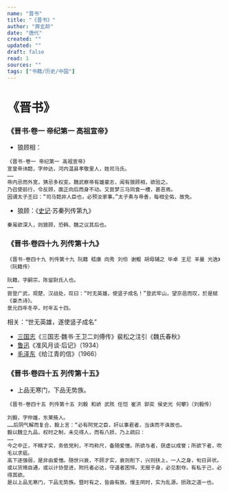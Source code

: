 ```yaml
---
name: "晋书"
title: "《晋书》"
author: "房玄龄"
date: "唐代"
created: ""
updated: ""
draft: false
read: 1
sources: ""
tags: ["书籍/历史/中国"]
---
```


# 《晋书》

### 《晋书·卷一 帝纪第一 高祖宣帝》

- 狼顾相：
```
《晋书·卷一 帝纪第一 高祖宣帝》
宣皇帝讳懿，字仲达，河内温县孝敬里人，姓司马氏。
……
帝内忌而外宽，猜忌多权变。魏武察帝有雄豪志，闻有狼顾相，欲验之。
乃召使前行，令反顾，面正向后而身不动。又尝梦三马同食一槽，甚恶焉。
因谓太子丕曰：“司马懿非人臣也，必预汝家事。”太子素与帝善，每相全佑，故免。
```

- 狼顾：《[史记](史记.md)·苏秦列传第九》
```
秦虽欲深入，则狼顾，恐韩、魏之议其后也。
```

### 《晋书·卷四十九 列传第十九》

```
《晋书·卷四十九 列传第十九 阮籍 嵇康 向秀 刘伶 谢鲲 胡毋辅之 毕卓 王尼 羊曼 光逸》（阮籍传）

阮籍，字嗣宗，陈留尉氏人也。
……
尝登广武，观楚、汉战处，叹曰：“时无英雄，使竖子成名！”登武牢山，望京邑而叹，於是赋《豪杰诗》。
景元四年冬卒，时年五十四。 
```

相关：“世无英雄，遂使竖子成名”
- [三国志](../book/三国志.md)《三国志·魏书·王卫二刘傅传》裴松之注引《魏氏春秋》
- [鲁迅](../wiki/鲁迅.md)《准风月谈·后记》（1934）
- [毛泽东](../post/maozedong-1966.md)《给江青的信》（1966）

### 《晋书·卷四十五 列传第十五》

- 上品无寒门，下品无势族。

```
《晋书·卷四十五 列传第十五 刘毅 和峤 武陔 任恺 崔洪 郭奕 侯史光 何攀》（刘毅传）

刘毅，字仲雄，东莱掖人。
……后阴气解而复合，毅上言：“必有阿党之臣，奸以事君者，当诛而不诛故也。
毅以魏立九品，权时之制，未见得人，而有八损，乃上疏曰： 
……
今之中正，不精才实，务依党利，不均称尺，备随爱憎。所欲与者，获虚以成誉；所欲下者，吹毛以求疵。
高下逐强弱，是非由爱憎。随世兴衰，不顾才实，衰则削下，兴则扶上，一人之身，旬日异状。
或以货赂自通，或以计协登进，附托者必达，守道者困悴。无报于身，必见割夺。有私于己，必得其欲。
是以上品无寒门，下品无势族。暨时有之，皆曲有故。慢主罔时，实为乱源。损政之道一也。
```